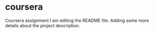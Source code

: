 # coursera
Coursera assignment
I am editing the README file. Adding some more details about the project description.
